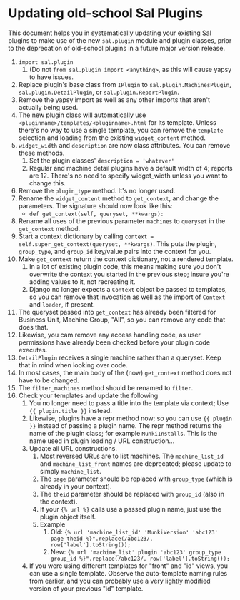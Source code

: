 # Updating old-school Sal Plugins
This document helps you in systematically updating your existing Sal plugins to make use of the new `sal.plugin` module and plugin classes, prior to the deprecation of old-school plugins in a future major version release.

1. `import sal.plugin`
	1. (Do not `from sal.plugin import <anything>`, as this will cause yapsy to have issues.
2. Replace plugin's base class from `IPlugin` to `sal.plugin.MachinesPlugin`, `sal.plugin.DetailPlugin`, or `sal.plugin.ReportPlugin`.
3. Remove the yapsy import as well as any other imports that aren't actually being used.
4. The new plugin class will automatically use `<pluginname>/templates/<pluginname>.html` for its template. Unless there's no way to use a single template, you can remove the `template` selection and loading from the existing `widget_content` method.
5. `widget_width` and `description` are now class attributes. You can remove these methods.
	1. Set the plugin classes' `description = 'whatever'`
	2. Regular and machine detail plugins have a default width of 4; reports are 12. There's no need to specify widget_width unless you want to change this.
6. Remove the `plugin_type` method. It's no longer used.
7. Rename the `widget_content` method to `get_context`, and change the parameters. The signature should now look like this:
	- `def get_context(self, queryset, **kwargs):`
8. Rename all uses of the previous parameter `machines` to `queryset` in the `get_context` method.
9. Start a context dictionary by calling `context = self.super_get_context(queryset, **kwargs)`. This puts the plugin, `group_type`, and `group_id` key/value pairs into the context for you.
10. Make `get_context` return the context dictionary, not a rendered template.
	1. In a lot of existing plugin code, this means making sure you don't overwrite the context you started in the previous step; insure you're adding values to it, not recreating it.
	2. Django no longer expects a `Context` object be passed to templates, so you can remove that invocation as well as the import of `Context` and `loader`, if present.
11. The queryset passed into `get_context` has already been filtered for Business Unit, Machine Group, "All", so you can remove any code that does that.
12. Likewise, you cam remove any access handling code, as user permissions have already been checked before your plugin code executes.
13. `DetailPlugin` receives a single machine rather than a queryset. Keep that in mind when looking over code.
14. In most cases, the main body of the (now) `get_context` method does not have to be changed.
15. The `filter_machines` method should be renamed to `filter`.
16. Check your templates and update the following
	1. You no longer need to pass a title into the template via context; Use `{{ plugin.title }}` instead.
	2. Likewise, plugins have a repr method now; so you can use `{{ plugin }}` instead of passing a plugin name. The repr method returns the name of the plugin class; for example `MunkiInstalls`. This is the name used in plugin loading / URL construction...
	3. Update all URL constructions.
	    1. Most reversed URLs are to list machines. The `machine_list_id` and `machine_list_front` names are deprecated; please update to simply `machine_list`.
		2. The `page` parameter should be replaced with `group_type` (which is already in your context).
		3. The `theid` parameter should be replaced with `group_id` (also in the context).
		4. If your `{% url %}` calls use a passed plugin name, just use the plugin object itself.
		5. Example
			1. Old: `{% url 'machine_list_id' 'MunkiVersion' 'abc123' page theid %}".replace(/abc123/, row['label'].toString());`
			2. New: `{% url 'machine_list' plugin 'abc123' group_type group_id %}".replace(/abc123/, row['label'].toString());`
	4. If you were using different templates for "front" and "id" views, you can use a single template. Observe the auto-template naming rules from earlier, and you can probably use a very lightly modified version of your previous "id" template.
